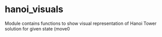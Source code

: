 # hanoi_visuals
Module contains functions to show visual representation of Hanoi Tower solution for given state (move0
